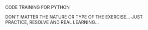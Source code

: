 CODE TRAINING FOR PYTHON

DON'T MATTER THE NATURE OR TYPE OF THE EXERCISE...
JUST PRACTICE, RESOLVE AND REAL LEARNING...